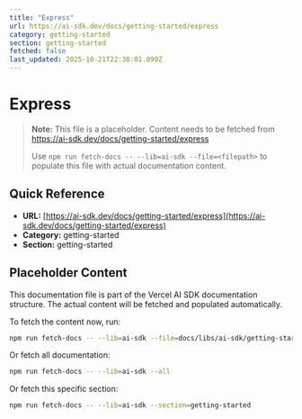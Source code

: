 ```yaml
---
title: "Express"
url: https://ai-sdk.dev/docs/getting-started/express
category: getting-started
section: getting-started
fetched: false
last_updated: 2025-10-21T22:38:01.099Z
---
```


# Express

> **Note:** This file is a placeholder. Content needs to be fetched from https://ai-sdk.dev/docs/getting-started/express
>
> Use `npm run fetch-docs -- --lib=ai-sdk --file=<filepath>` to populate this file with actual documentation content.

## Quick Reference

- **URL:** [https://ai-sdk.dev/docs/getting-started/express](https://ai-sdk.dev/docs/getting-started/express)
- **Category:** getting-started
- **Section:** getting-started

## Placeholder Content

This documentation file is part of the Vercel AI SDK documentation structure.
The actual content will be fetched and populated automatically.

To fetch the content now, run:

```bash
npm run fetch-docs -- --lib=ai-sdk --file=docs/libs/ai-sdk/getting-started/express.md
```

Or fetch all documentation:

```bash
npm run fetch-docs -- --lib=ai-sdk --all
```

Or fetch this specific section:

```bash
npm run fetch-docs -- --lib=ai-sdk --section=getting-started
```
